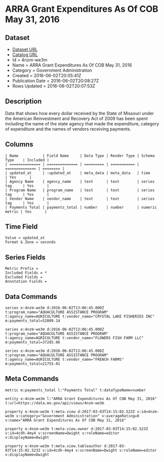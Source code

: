 # ARRA Grant Expenditures As Of COB May 31, 2016

## Dataset

* [Dataset URL](https://data.mo.gov/api/views/4nzm-we3m/rows.json?accessType=DOWNLOAD)
* [Catalog URL](https://catalog.data.gov/dataset/arra-grant-expenditures-as-of-cob-may-31-2016)
* Id = 4nzm-we3m
* Name = ARRA Grant Expenditures As Of COB May 31, 2016
* Category = Government Administration
* Created = 2016-06-02T20:05:41Z
* Publication Date = 2016-06-02T20:08:27Z
* Rows Updated = 2016-06-02T20:07:53Z

## Description

Data that shows how every dollar received by the State of Missouri under the American Reinvestment and Recovery Act of 2009 has been spent including the name of the state agency that made the expenditure, category of expenditure and the names of vendors receiving payments.

## Columns

```ls
| Name           | Field Name     | Data Type | Render Type | Schema Type    | Included | 
| ============== | ============== | ========= | =========== | ============== | ======== | 
| updated_at     | :updated_at    | meta_data | meta_data   | time           | Yes      | 
| Agency Name    | agency_name    | text      | text        | series tag     | Yes      | 
| Program Name   | program_name   | text      | text        | series tag     | Yes      | 
| Vendor Name    | vendor_name    | text      | text        | series tag     | Yes      | 
| Payments Total | payments_total | number    | number      | numeric metric | Yes      | 
```

## Time Field

```ls
Value = updated_at
Format & Zone = seconds
```

## Series Fields

```ls
Metric Prefix = 
Included Fields = *
Excluded Fields = 
Annotation Fields = 
```

## Data Commands

```ls
series e:4nzm-we3m d:2016-06-02T13:06:45.000Z t:program_name="AQUACULTURE ASSISTANCE PROGRAM" t:agency_name=AGRICULTURE t:vendor_name="CRYSTAL LAKE FISHERIES INC" m:payments_total=52809.14

series e:4nzm-we3m d:2016-06-02T13:06:45.000Z t:program_name="AQUACULTURE ASSISTANCE PROGRAM" t:agency_name=AGRICULTURE t:vendor_name="FLOWERS FISH FARM LLC" m:payments_total=37285.06

series e:4nzm-we3m d:2016-06-02T13:06:45.000Z t:program_name="AQUACULTURE ASSISTANCE PROGRAM" t:agency_name=AGRICULTURE t:vendor_name="FRENCH FARMS" m:payments_total=21755.01
```

## Meta Commands

```ls
metric m:payments_total l:"Payments Total" t:dataTypeName=number

entity e:4nzm-we3m l:"ARRA Grant Expenditures As Of COB May 31, 2016" t:url=https://data.mo.gov/api/views/4nzm-we3m

property e:4nzm-we3m t:meta.view d:2017-03-03T14:15:02.523Z v:id=4nzm-we3m v:category="Government Administration" v:averageRating=0 v:name="ARRA Grant Expenditures As Of COB May 31, 2016"

property e:4nzm-we3m t:meta.view.owner d:2017-03-03T14:15:02.523Z v:id=4cdh-4my4 v:screenName=Dwight v:roleName=editor v:displayName=Dwight

property e:4nzm-we3m t:meta.view.tableauthor d:2017-03-03T14:15:02.523Z v:id=4cdh-4my4 v:screenName=Dwight v:roleName=editor v:displayName=Dwight
```